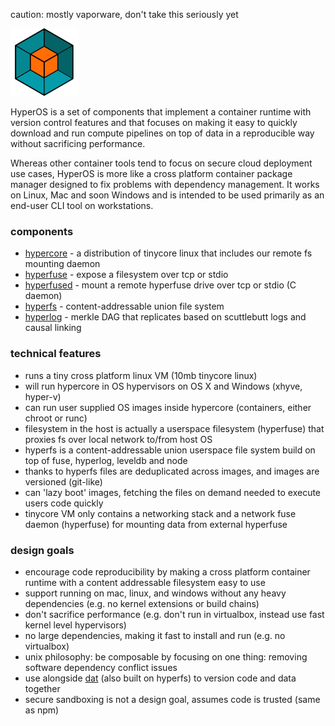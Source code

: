 caution: mostly vaporware, don't take this seriously yet

![logo](hyperos.png)

HyperOS is a set of components that implement a container runtime with version control features and that focuses on making it easy to quickly download and run compute pipelines on top of data in a reproducible way without sacrificing performance.

Whereas other container tools tend to focus on secure cloud deployment use cases, HyperOS is more like a cross platform container package manager designed to fix problems with dependency management. It works on Linux, Mac and soon Windows and is intended to be used primarily as an end-user CLI tool on workstations.

### components

- [hypercore](https://github.com/maxogden/hypercore) - a distribution of tinycore linux that includes our remote fs mounting daemon
- [hyperfuse](https://github.com/mafintosh/hyperfuse) - expose a filesystem over tcp or stdio
- [hyperfused](https://github.com/mafintosh/hyperfused) - mount a remote hyperfuse drive over tcp or stdio (C daemon)
- [hyperfs](https://www.npmjs.com/package/hyperfs) - content-addressable union file system
- [hyperlog](https://www.npmjs.com/package/hyperlog) - merkle DAG that replicates based on scuttlebutt logs and causal linking

### technical features

- runs a tiny cross platform linux VM (10mb tinycore linux)
- will run hypercore in OS hypervisors on OS X and Windows (xhyve, hyper-v)
- can run user supplied OS images inside hypercore (containers, either chroot or runc)
- filesystem in the host is actually a userspace filesystem (hyperfuse) that proxies fs over local network to/from host OS
- hyperfs is a content-addressable union userspace file system build on top of fuse, hyperlog, leveldb and node
- thanks to hyperfs files are deduplicated across images, and images are versioned (git-like)
- can 'lazy boot' images, fetching the files on demand needed to execute users code quickly
- tinycore VM only contains a networking stack and a network fuse daemon (hyperfuse) for mounting data from external hyperfuse

### design goals

- encourage code reproducibility by making a cross platform container runtime with a content addressable filesystem easy to use
- support running on mac, linux, and windows without any heavy dependencies (e.g. no kernel extensions or build chains)
- don't sacrifice performance (e.g. don't run in virtualbox, instead use fast kernel level hypervisors)
- no large dependencies, making it fast to install and run (e.g. no virtualbox)
- unix philosophy: be composable by focusing on one thing: removing software dependency conflict issues
- use alongside [dat](http://dat-data.com) (also built on hyperfs) to version code and data together
- secure sandboxing is not a design goal, assumes code is trusted (same as npm)
